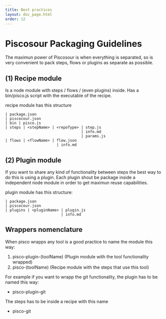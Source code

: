 ```yaml
---
title: Best practices
layout: doc_page.html
order: 12
---
```


# Piscosour Packaging Guidelines

The maximun power of Piscosour is when everything is separated, so is very convenient to pack steps, flows or plugins as separate as possible.

## (1) Recipe module

Is a node module with steps / flows / (even plugins) inside. Has a bin/pisco.js script with the executable of the recipe.

recipe module has this structure

```
| package.json
| piscocour.json
| bin | pisco.js
| steps | <stepName> | <repoType> | step.js
                                  | info.md
                                  | params.js
| flows | <flowName> | flow.json
                       | info.md                                  
```

## (2) Plugin module

If you want to share any kind of functionality between steps the best way to do this is using a plugin. Each plugin shout be package inside a independent node module in order to get maximun reuse capabilities.

plugin module has this structure:

```
| package.json
| piscocour.json
| plugins | <pluginName> | plugin.js
                         | info.md
```

## Wrappers nomenclature

When pisco wrapps any tool is a good practice to name the module this way:

1. pisco-plugin-(toolName) (Plugin module with the tool functionality wrapped)
2. pisco-(toolName) (Recipe module with the steps that use this tool)

For example if you want to wrapp the git functionality, the plugin has to be named this way:

- pisco-plugin-git

The steps has to be inside a recipe with this name

- pisco-git
